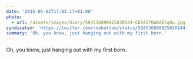 ```yaml
---
date: '2015-05-02T17:05:17+01:00'
photo:
  - url: /assets/images/diary/594536898925830144-CEA4I76W8AElqOu.jpg
syndicated: 'https://twitter.com/roobottom/status/594536898925830144'
summary: 'Oh, you know, just hanging out with my first born.'
---
```

Oh, you know, just hanging out with my first born. 
